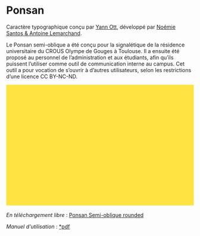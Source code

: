 # Ponsan

Caractère typographique conçu par [Yann Ott](https://yannott.com), développé par [Noémie Santos & Antoine Lemarchand](https://unebrique.fr).

Le Ponsan semi-oblique a été conçu pour la signalétique de la résidence universitaire du CROUS Olympe de Gouges à Toulouse. Il a ensuite été proposé au personnel de l’administration et aux étudiants, afin qu’ils puissent l’utiliser comme outil de communication interne au campus. Cet outil a pour vocation de s’ouvrir à d’autres utilisateurs, selon les restrictions d’une licence CC BY-NC-ND.

![tournoi de basket](./images/GIF_PONSAN_SD.gif)

*En téléchargement libre* : [Ponsan Semi-oblique rounded](./caractere/Ponsan-SemiObliqueRounded.otf)

*Manuel d'utilisation* : [*pdf](./caractere/PONSAN_Manuel_utilisation.pdf)
